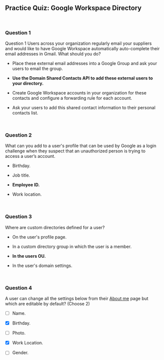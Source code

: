 ## Practice Quiz: Google Workspace Directory
<br>

### Question 1

Question 1
Users across your organization regularly email your suppliers and would like to have Google Workspace automatically auto-complete their email addresses in Gmail. What should you do?

- Place these external email addresses into a Google Group and ask your users to email the group.


- **Use the Domain Shared Contacts API to add these external users to your directory.**


- Create Google Workspace accounts in your organization for these contacts and configure a forwarding rule for each account.


- Ask your users to add this shared contact information to their personal contacts list.

<br>

### Question 2

What can you add to a user's profile that can be used by Google as a login challenge when they suspect that an unauthorized person is trying to access a user’s account.

- Birthday.


- Job title.


- **Employee ID.**


- Work location.

<br>

### Question 3

Where are custom directories defined for a user?

- On the user's profile page.


- In a custom directory group in which the user is a member.


- **In the users OU.**


- In the user's domain settings.

<br>

### Question 4

A user can change all the settings below from their [About me](https://myaccount.google.com/profile) page but which are editable by default? (Choose 2)

+ [ ] Name.

+ [x] Birthday.

+ [ ] Photo.

+ [x] Work Location.

+ [ ] Gender.
